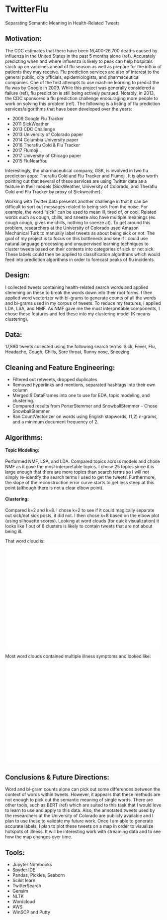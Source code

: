 # TwitterFlu
Separating Semantic Meaning in Health-Related Tweets

## Motivation:
The CDC estimates that there have been 16,400-26,700 deaths caused by influenza in the United States in the past 5 months alone (ref). Accurately predicting when and where influenza is likely to peak can help hospitals stock up on vaccines ahead of flu season as well as prepare for the influx of patients they may receive. Flu prediction services are also of interest to the general public, city officials, epidemiologists, and pharmaceutical companies. One of the first attempts to use machine learning to predict the flu was by Google in 2009. While this project was generally considered a failure (ref), flu prediction is still being actively pursued. Notably, in 2013, the CDC sponsored a flu prediction challenge encouraging more people to work on solving this problem (ref). The following is a listing of flu prediction services/algorithms that have been developed over the years:

* 2009	Google Flu Tracker 
* 2011	SickWeather
* 2013	CDC Challenge 
* 2013	University of Colorado paper 
*	2014	Columbia University paper 
*	2016	Theraflu Cold & Flu Tracker
*	2017	Flumoji
*	2017	University of Chicago paper
*	2015	FluNearYou

Interestingly, the pharmaceutical company, GSK, is involved in two flu prediction apps: Theraflu Cold and Flu Tracker and Flumoji. It is also worth pointing out that several of these services are using Twitter data as a feature in their models (SickWeather, University of Colorado, and Theraflu Cold and Flu Tracker by proxy of Sickweather). 

Working with Twitter data presents another challenge in that it can be difficult to sort out messages related to being sick from the noise. For example, the word “sick” can be used to mean ill, tired of, or cool. Related words such as cough, chills, and sneeze also have multiple meanings (ex. cough cough, gives me chills, nothing to sneeze at). To get around this problem, researchers at the University of Colorado used Amazon Mechanical Turk to manually label tweets as about being sick or not. The goal of my project is to focus on this bottleneck and see if I could use natural language processing and unsupervised learning techniques to cluster tweets based on their contents into categories of sick or not sick. These labels could then be applied to classification algorithms which would feed into prediction algorithms in order to forecast peaks of flu incidents. 

## Design: 
I collected tweets containing health-related search words and applied stemming on these to break the words down into their root forms. I then applied word vectorizer with bi-grams to generate counts of all the words and bi-grams used in my corpus of tweets. To reduce my features, I applied LDA, LSA, and NMF. As NMF gave me the most interpretable components, I chose these features and fed these into my clustering model (K means clustering).  

## Data:
17,880 tweets collected using the following search terms: Sick, Fever, Flu, Headache, Cough, Chills, Sore throat, Runny nose, Sneezing. 


## Cleaning and Feature Engineering: 
*	Filtered out retweets, dropped duplicates
*	Removed hyperlinks and mentions, separated hashtags into their own column
*	Merged 9 DataFrames into one to use for EDA, topic modeling, and clustering.
*	Compared results from PorterStemmer and SnowballStemmer – Chose SnowballStemmer
*	Ran CountVectorizer on words using English stopwords, (1,2) n-grams, and a minimum document frequency of 2. 

## Algorithms:
#### Topic Modeling: 
Performed NMF, LSA, and LDA. Compared topics across models and chose NMF as it gave the most interpretable topics. I chose 25 topics since it is large enough that there are more topics than search terms so I will not simply re-identify the search terms I used to get the tweets. Furthermore, the slope of the reconstruction error curve starts to get less steep at this point (although there is not a clear elbow point). 

#### Clustering: 
Compared k=2 and k=8. I chose k=2 to see if it could magically separate out sick/not sick posts, it did not. I then chose k=8 based on the elbow plot (using silhouette scores). Looking at word clouds (for quick visualization) it looks like 1 out of 8 clusters is likely to contain tweets that are not about being ill. 

That word cloud is: 
![wordcloud](non_sick_wordcloud.jpg)

Most word clouds contained multiple illness symptoms and looked like: 
![wordcloud](sick_wordcloud.jpg)

## Conclusions & Future Directions:
Word and bi-gram counts alone can pick out some differences between the context of words within tweets. However, it appears that these methods are not enough to pick out the semantic meaning of single words. There are other tools, such as BERT (ref) which are suited to this task that I would love to learn to use and apply to this data. Also, the annotated tweets used by the researchers at the University of Colorado are publicly available and I plan to use these to validate my future work. Once I am able to generate accurate labels, I plan to plot these tweets on a map in order to visualize hotspots of illness. It will be interesting work with streaming data and to see how the map changes over time. 

## Tools: 
*	Jupyter Notebooks
*	Spyder IDE
*	Pandas, Pickles, Seaborn
*	Scikit learn 
*	TwitterSearch
*	Gensim
*	NLTK
*	Wordcloud 
*	AWS
*	WinSCP and Putty
